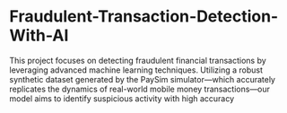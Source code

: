 # Fraudulent-Transaction-Detection-With-AI
This project focuses on detecting fraudulent financial transactions by leveraging advanced machine learning techniques. Utilizing a robust synthetic dataset generated by the PaySim simulator—which accurately replicates the dynamics of real-world mobile money transactions—our model aims to identify suspicious activity with high accuracy
